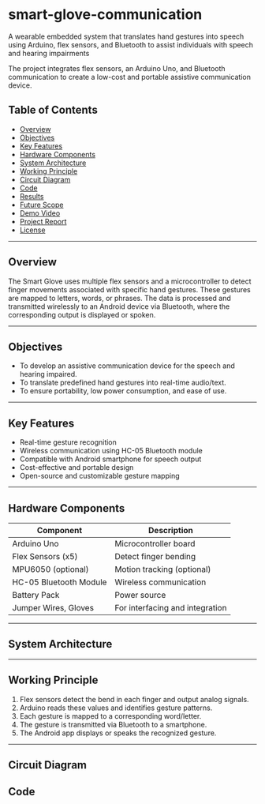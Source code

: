 # smart-glove-communication
A wearable embedded system that translates hand gestures into speech using Arduino, flex sensors, and Bluetooth to assist individuals with speech and hearing impairments

The project integrates flex sensors, an Arduino Uno, and Bluetooth communication to create a low-cost and portable assistive communication device.

## Table of Contents

- [Overview](#overview)
- [Objectives](#objectives)
- [Key Features](#key-features)
- [Hardware Components](#hardware-components)
- [System Architecture](#system-architecture)
- [Working Principle](#working-principle)
- [Circuit Diagram](#circuit-diagram)
- [Code](#code)
- [Results](#results)
- [Future Scope](#future-scope)
- [Demo Video](#demo-video)
- [Project Report](#project-report)
- [License](#license)

---

## Overview

The Smart Glove uses multiple flex sensors and a microcontroller to detect finger movements associated with specific hand gestures. These gestures are mapped to letters, words, or phrases. The data is processed and transmitted wirelessly to an Android device via Bluetooth, where the corresponding output is displayed or spoken.

---

## Objectives

- To develop an assistive communication device for the speech and hearing impaired.
- To translate predefined hand gestures into real-time audio/text.
- To ensure portability, low power consumption, and ease of use.

---

## Key Features

- Real-time gesture recognition
- Wireless communication using HC-05 Bluetooth module
- Compatible with Android smartphone for speech output
- Cost-effective and portable design
- Open-source and customizable gesture mapping

---

## Hardware Components

| Component              | Description                    |
|------------------------|--------------------------------|
| Arduino Uno            | Microcontroller board          |
| Flex Sensors (x5)      | Detect finger bending          |
| MPU6050 (optional)     | Motion tracking (optional)     |
| HC-05 Bluetooth Module | Wireless communication         |
| Battery Pack           | Power source                   |
| Jumper Wires, Gloves   | For interfacing and integration |

---

## System Architecture
---

##  Working Principle

1. Flex sensors detect the bend in each finger and output analog signals.
2. Arduino reads these values and identifies gesture patterns.
3. Each gesture is mapped to a corresponding word/letter.
4. The gesture is transmitted via Bluetooth to a smartphone.
5. The Android app displays or speaks the recognized gesture.

---

## Circuit Diagram


## Code
